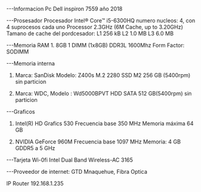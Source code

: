 ---Informacion Pc
Dell inspiron 7559 año 2018


---Prosesador
Procesador Intel® Core™ i5-6300HQ
numero nucleos: 4, con 4 suprocesos cada uno
 Processor 2.3GHz (6M Cache, up to 3.20GHz)
 Tamano de cache del pordcesador:
 L1 256 kB
 L2 1.0 MB
 L3 6.0 MB


---Memoria RAM
1.
8GB 1 DIMM (1x8GB) DDR3L 
1600Mhz
Form Factor: SODIMM


---Memoria interna

1. Marca: SanDisk  Modelo: Z400s M.2 2280
 SSD M2  256 GB (5400rpm)  sin particion 

2. Marca: WDC, Modelo : Wd5000BPVT
 HDD SATA 512 GB(5400rpm) sin particion 


---Graficos
1. Intel(R) HD Grafics 530
Frecuencia base	350 MHz
Memoria máxima	64 GB

2. NVIDIA GeForce 960M
Frecuencia base	1097 MHz
Memoria:	4 GB GDDR5 a 5 GHz

---Tarjeta Wi-0fi
Intel Dual Band Wireless-AC 3165


---Proveedor de internet:
GTD Mnaquehue, Fibra Optica

IP Router 192.168.1.235
